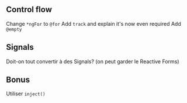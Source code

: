 ## Control flow

Change `*ngFor` to `@for`
Add `track` and explain it's now even required
Add `@empty`

## Signals

Doit-on tout convertir à des Signals? (on peut garder le Reactive Forms)


## Bonus

Utiliser `inject()`
